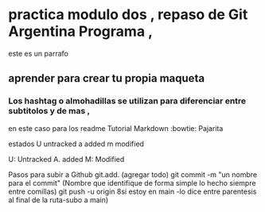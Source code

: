 # practica modulo dos , repaso de Git Argentina Programa ,

este es un parrafo
## aprender para crear tu propia maqueta  

### Los hashtag o almohadillas se utilizan para diferenciar entre subtitolos y de mas , 
en este caso para los readme
  Tutorial Markdown 
  :bowtie: Pajarita

  estados U untracked
   a added
   m modified

   U: Untracked
   A. added
   M: Modified

   Pasos para subir  a Github git.add. (agregar todo)
   git commit -m "un nombre para el commit" (Nombre que identifique de forma simple lo hecho siempre entre comillas)
   git push -u origin 8si estoy en main -lo dice entre parentesis al final de la ruta-subo a main)                                                                                                                                                           